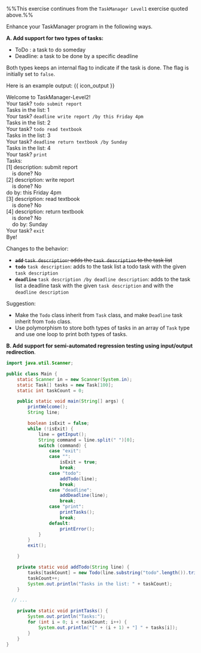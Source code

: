 <panel header="{{ icon_Q }} TaskManager Level 2 - **Use Inheritance**">
<div id="body">

<panel type="seamless" src="../../project/taskManager/q-taskManagerLevel1.md#main" header="{{ icon_prereq }} TM-L1" minimized />

%%This exercise continues from the `TaskManager Level1` exercise quoted above.%%

<div id="main">

Enhance your TaskManager program in the following ways.

**A. Add support for two types of tasks:**
  * ToDo : a task to do someday
  * Deadline: a task to be done by a specific deadline

Both types keeps an internal flag to indicate if the task is done. The flag is initially set to `false`.

Here is an example output: {{ icon_output }}

<box>
<div class="text-monospace">

Welcome to TaskManager-Level2!
<br>Your task? `todo submit report`
<br>Tasks in the list: 1
<br>Your task? `deadline write report /by this Friday 4pm`
<br>Tasks in the list: 2
<br>Your task? `todo read textbook`
<br>Tasks in the list: 3
<br>Your task? `deadline return textbook /by Sunday`
<br>Tasks in the list: 4
<br>Your task? `print`
<br>Tasks:
<br>[1] description: submit report
<br>&nbsp;&nbsp;&nbsp;&nbsp;is done? No
<br>[2] description: write report
<br>&nbsp;&nbsp;&nbsp;&nbsp;is done? No
<br>do by:  this Friday 4pm
<br>[3] description: read textbook
<br>&nbsp;&nbsp;&nbsp;&nbsp;is done? No
<br>[4] description: return textbook
<br>&nbsp;&nbsp;&nbsp;&nbsp;is done? No
<br>&nbsp;&nbsp;&nbsp;&nbsp;do by:  Sunday
<br>Your task? `exit`
<br>Bye!
</div>
</box>

Changes to the behavior:
* ~~**`add`** `task description`: adds the `task description` to the task list~~
* **`todo`** `task description`: adds to the task list a todo task with the given `task description`
* **`deadline`** `task description /by deadline description`: adds to the task list a deadline task with the given `task description` and with the `deadline description`

Suggestion:
* Make the `Todo` class inherit from `Task` class, and make `Deadline` task inherit from `Todo` class.
* Use polymorphism to store both types of tasks in an array of `Task` type and use one loop to print both types of tasks.

**B. Add support for <trigger trigger="click" for="modal:taskManagerLevel2-testingClis">semi-automated regression testing using input/output redirection</trigger>**.

<modal large title="Textbook »" id="modal:taskManagerLevel2-testingClis">
  <include src="../../../testing/testAutomation/testingTextUis/unit-inElsewhere-asFlat.md" boilerplate />
</modal>

<panel type="seamless" header="Partial solution">

```java
import java.util.Scanner;

public class Main {
    static Scanner in = new Scanner(System.in);
    static Task[] tasks = new Task[100];
    static int taskCount = 0;

    public static void main(String[] args) {
        printWelcome();
        String line;

        boolean isExit = false;
        while (!isExit) {
            line = getInput();
            String command = line.split(" ")[0];
            switch (command) {
                case "exit":
                case "":
                    isExit = true;
                    break;
                case "todo":
                    addTodo(line);
                    break;
                case "deadline":
                    addDeadline(line);
                    break;
                case "print":
                    printTasks();
                    break;
                default:
                    printError();
            }
        }
        exit();

    }

    private static void addTodo(String line) {
        tasks[taskCount] = new Todo(line.substring("todo".length()).trim());
        taskCount++;
        System.out.println("Tasks in the list: " + taskCount);
    }

  // ...

    private static void printTasks() {
        System.out.println("Tasks:");
        for (int i = 0; i < taskCount; i++) {
            System.out.println("[" + (i + 1) + "] " + tasks[i]);
        }
    }
}
```
</panel>

</div>

</div>
</panel>
